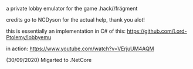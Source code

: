 a private lobby emulator for the game .hack//frägment

credits go to NCDyson for the actual help, thank you alot!

this is essentially an implementation in C# of this: https://github.com/Lord-Ptolemy/lobbyemu

in action: https://www.youtube.com/watch?v=VErjuUM4AQM

(30/09/2020) Migarted to .NetCore
